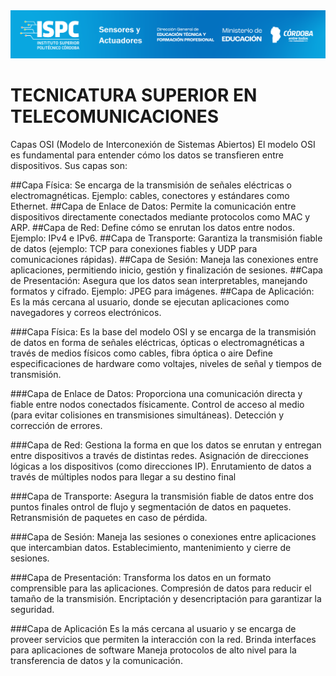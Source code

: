 <img src="./E assets/caratula.png">

# TECNICATURA SUPERIOR EN TELECOMUNICACIONES  
Capas OSI (Modelo de Interconexión de Sistemas Abiertos)
El modelo OSI es fundamental para entender cómo los datos se transfieren entre dispositivos. Sus capas son:

##Capa Física: Se encarga de la transmisión de señales eléctricas o electromagnéticas. Ejemplo: cables, conectores y estándares como Ethernet.
##Capa de Enlace de Datos: Permite la comunicación entre dispositivos directamente conectados mediante protocolos como MAC y ARP.
##Capa de Red: Define cómo se enrutan los datos entre nodos. Ejemplo: IPv4 e IPv6.
##Capa de Transporte: Garantiza la transmisión fiable de datos (ejemplo: TCP para conexiones fiables y UDP para comunicaciones rápidas).
##Capa de Sesión: Maneja las conexiones entre aplicaciones, permitiendo inicio, gestión y finalización de sesiones.
##Capa de Presentación: Asegura que los datos sean interpretables, manejando formatos y cifrado. Ejemplo: JPEG para imágenes.
##Capa de Aplicación: Es la más cercana al usuario, donde se ejecutan aplicaciones como navegadores y correos electrónicos.

###Capa Física:
Es la base del modelo OSI y se encarga de la transmisión de datos en forma de señales eléctricas, ópticas o electromagnéticas a través de medios físicos como cables, fibra óptica o aire
Define especificaciones de hardware como voltajes, niveles de señal y tiempos de transmisión.

###Capa de Enlace de Datos:
Proporciona una comunicación directa y fiable entre nodos conectados físicamente.
Control de acceso al medio (para evitar colisiones en transmisiones simultáneas).
Detección y corrección de errores.

###Capa de Red:
Gestiona la forma en que los datos se enrutan y entregan entre dispositivos a través de distintas redes.
Asignación de direcciones lógicas a los dispositivos (como direcciones IP).
Enrutamiento de datos a través de múltiples nodos para llegar a su destino final

###Capa de Transporte:
Asegura la transmisión fiable de datos entre dos puntos finales
ontrol de flujo y segmentación de datos en paquetes.
Retransmisión de paquetes en caso de pérdida.

###Capa de Sesión:
Maneja las sesiones o conexiones entre aplicaciones que intercambian datos.
Establecimiento, mantenimiento y cierre de sesiones.

###Capa de Presentación:
Transforma los datos en un formato comprensible para las aplicaciones.
Compresión de datos para reducir el tamaño de la transmisión.
Encriptación y desencriptación para garantizar la seguridad.

###Capa de Aplicación
Es la más cercana al usuario y se encarga de proveer servicios que permiten la interacción con la red.
Brinda interfaces para aplicaciones de software
Maneja protocolos de alto nivel para la transferencia de datos y la comunicación.

